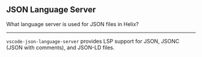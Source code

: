 ## JSON Language Server

What language server is used for JSON files in Helix?

---

`vscode-json-language-server` provides LSP support for JSON, JSONC (JSON with comments), and JSON-LD files.

